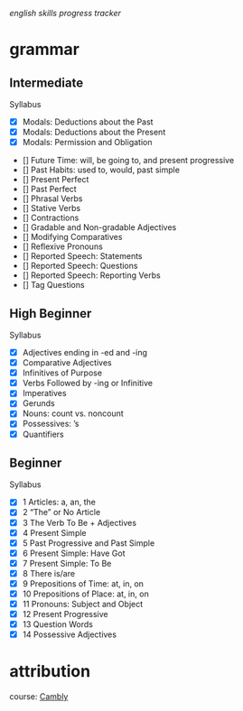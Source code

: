 *english skills progress tracker*
# grammar

## Intermediate
Syllabus
- [x] Modals: Deductions about the Past
- [x] Modals: Deductions about the Present
- [x] Modals: Permission and Obligation
- [] Future Time: will, be going to, and present progressive
- [] Past Habits: used to, would, past simple
- [] Present Perfect
- [] Past Perfect
- [] Phrasal Verbs
- [] Stative Verbs
- [] Contractions
- [] Gradable and Non-gradable Adjectives
- [] Modifying Comparatives
- [] Reflexive Pronouns
- [] Reported Speech: Statements
- [] Reported Speech: Questions
- [] Reported Speech: Reporting Verbs
- [] Tag Questions

## High Beginner
Syllabus
- [x] Adjectives ending in -ed and -ing
- [x] Comparative Adjectives
- [x] Infinitives of Purpose
- [x] Verbs Followed by -ing or Infinitive
- [x] Imperatives
- [x] Gerunds
- [x] Nouns: count vs. noncount
- [x] Possessives: ’s
- [x] Quantifiers

## Beginner
Syllabus
- [x] 1 Articles: a, an, the
- [x] 2 “The” or No Article
- [x] 3 The Verb To Be + Adjectives
- [x] 4 Present Simple
- [x] 5 Past Progressive and Past Simple
- [x] 6 Present Simple: Have Got
- [x] 7 Present Simple: To Be
- [x] 8 There is/are
- [x] 9 Prepositions of Time: at, in, on
- [x] 10 Prepositions of Place: at, in, on
- [x] 11 Pronouns: Subject and Object
- [x] 12 Present Progressive
- [x] 13 Question Words
- [x] 14 Possessive Adjectives

# attribution
course: [Cambly](https://www.cambly.com)
